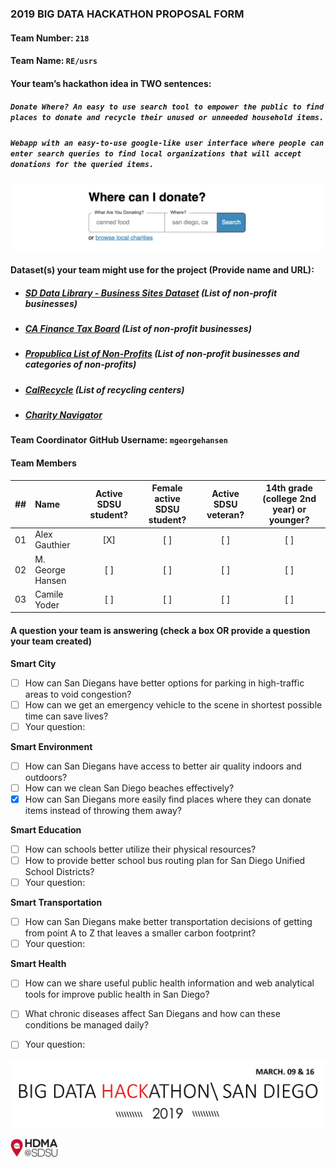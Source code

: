 ### 2019 BIG DATA HACKATHON PROPOSAL FORM

#### Team Number: `218`

#### Team Name: `RE/usrs`
  
#### Your team’s hackathon idea in TWO sentences:
##### `Donate Where? An easy to use search tool to empower the public to find places to donate and recycle their unused or unneeded household items.`
##### `Webapp with an easy-to-use google-like user interface where people can enter search queries to find local organizations that will accept donations for the queried items.`

![Donate Where? Screenshot](donate-where-screenshot.png)

#### Dataset(s) your team might use for the project (Provide name and URL):
- ##### [SD Data Library - Business Sites Dataset](https://data.sandiegodata.org/dataset/sangis-org-business_sites) (List of non-profit businesses)
- ##### [CA Finance Tax Board](https://www.ftb.ca.gov/businesses/Exempt-organizations/Entity-List.shtml) (List of non-profit businesses)
- ##### [Propublica List of Non-Profits](https://projects.propublica.org/nonprofits/search?utf8=%E2%9C%93&q=&state%5Bid%5D=CA&ntee%5Bid%5D=&c_code%5Bid%5D=)  (List of non-profit businesses and categories of non-profits)
- ##### [CalRecycle](https://www.calrecycle.ca.gov/DataCentral/) (List of recycling centers)
- ##### [Charity Navigator](https://www.charitynavigator.org/index.cfm?keyword_list=&bay=search.results&EIN=&cgid=&cuid=&location=2&state=CA&city=San+Diego&overallrtg=&size=&scopeid=)

#### Team Coordinator GitHub Username: `mgeorgehansen`

#### Team Members
| ## |        Name         | Active SDSU student? | Female active SDSU student? | Active SDSU veteran? | 14th grade (college 2nd year) or younger? |
| -- | :------------------ |        :---:         |            :---:            |        :---:         |                  :---:                    |
| 01 | Alex Gauthier       |         [X]          |             [ ]             |         [ ]          |                   [ ]                     |
| 02 | M. George Hansen    |         [ ]          |             [ ]             |         [ ]          |                   [ ]                     |
| 03 | Camile Yoder        |         [ ]          |             [ ]             |         [ ]          |                   [ ]                     |

#### A question your team is answering (check a box OR provide a question your team created)

**Smart City**
- [ ] How can San Diegans have better options for parking in high-traffic areas to void congestion?
- [ ] How can we get an emergency vehicle to the scene in shortest possible time can save lives?
- [ ] Your question:

**Smart Environment**
- [ ] How can San Diegans have access to better air quality indoors and outdoors?
- [ ] How can we clean San Diego beaches effectively?
- [X] How can San Diegans more easily find places where they can donate items instead of throwing them away?

**Smart Education**
- [ ] How can schools better utilize their physical resources?
- [ ] How to provide better school bus routing plan for San Diego Unified School Districts?
- [ ] Your question:

**Smart Transportation**
- [ ] How can San Diegans make better transportation decisions of getting from point A to Z that leaves a smaller carbon footprint?
- [ ] Your question:

**Smart Health**
- [ ] How can we share useful public health information and web analytical tools for improve public health in San Diego?
- [ ] What chronic diseases affect San Diegans and how can these conditions be managed daily?
- [ ] Your question:


![bigdatahackathon4sd](https://github.com/BigDataForSanDiego/00-Proposal-Templates/blob/master/img/big_data_2019.jpg "Big Data Hackathon for San Diego 2019")  

<img height="15%" width="15%" alt="hdma" src="https://github.com/BigDataForSanDiego/00-Proposal-Templates/blob/master/img/hdma2.png"> 
